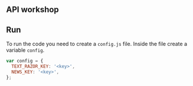 ## API workshop

## Run

To run the code you need to create a `config.js` file.
Inside the file create a variable `config`.

```js
var config = {
  TEXT_RAZOR_KEY: '<key>',
  NEWS_KEY: '<key>',
};
```
